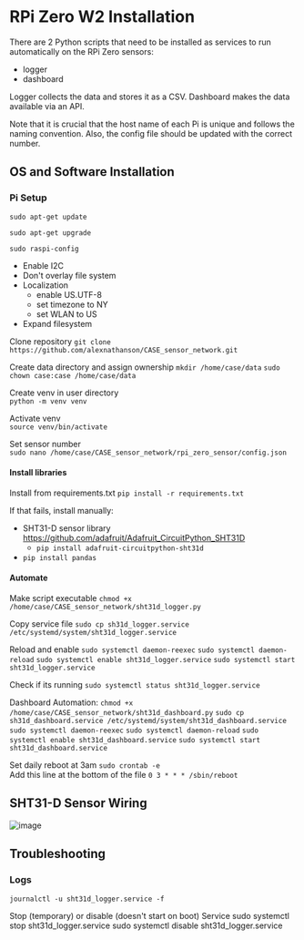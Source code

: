 # RPi Zero W2 Installation

There are 2 Python scripts that need to be installed as services to run automatically on the RPi Zero sensors:
* logger
* dashboard

Logger collects the data and stores it as a CSV. Dashboard makes the data available via an API.

Note that it is crucial that the host name of each Pi is unique and follows the naming convention. Also, the config file should be updated with the correct number.

## OS and Software Installation

### Pi Setup
`sudo apt-get update`

`sudo apt-get upgrade`

`sudo raspi-config`
* Enable I2C
* Don't overlay file system
* Localization
	* enable US.UTF-8
	* set timezone to NY
	* set WLAN to US
* Expand filesystem

Clone repository
`git clone https://github.com/alexnathanson/CASE_sensor_network.git`

Create data directory and assign ownership
`mkdir /home/case/data`
`sudo chown case:case /home/case/data`

Create venv in user directory<br>
`python -m venv venv`

Activate venv<br>
`source venv/bin/activate`

Set sensor number<br>
`sudo nano /home/case/CASE_sensor_network/rpi_zero_sensor/config.json`

#### Install libraries

Install from requirements.txt
`pip install -r requirements.txt`

If that fails, install manually:

* SHT31-D sensor library https://github.com/adafruit/Adafruit_CircuitPython_SHT31D
	* `pip install adafruit-circuitpython-sht31d`
* `pip install pandas`

#### Automate

Make script executable
`chmod +x /home/case/CASE_sensor_network/sht31d_logger.py`

Copy service file
`sudo cp sh31d_logger.service /etc/systemd/system/sht31d_logger.service`

Reload and enable
`sudo systemctl daemon-reexec`
`sudo systemctl daemon-reload`
`sudo systemctl enable sht31d_logger.service`
`sudo systemctl start sht31d_logger.service`

Check if its running
`sudo systemctl status sht31d_logger.service`

Dashboard Automation:
`chmod +x /home/case/CASE_sensor_network/sht31d_dashboard.py`
`sudo cp sh31d_dashboard.service /etc/systemd/system/sht31d_dashboard.service`
`sudo systemctl daemon-reexec`
`sudo systemctl daemon-reload`
`sudo systemctl enable sht31d_dashboard.service`
`sudo systemctl start sht31d_dashboard.service`

Set daily reboot at 3am
`sudo crontab -e`<br>
Add this line at the bottom of the file `0 3 * * * /sbin/reboot`

## SHT31-D Sensor Wiring
![image](https://cdn-learn.adafruit.com/assets/assets/000/101/432/medium640/adafruit_products_SHT31_RasPi_breadboard_bb.jpg?1618427246)

## Troubleshooting

### Logs
`journalctl -u sht31d_logger.service -f`

Stop (temporary) or disable (doesn't start on boot) Service
sudo systemctl stop sht31d_logger.service
sudo systemctl disable sht31d_logger.service